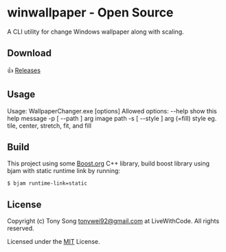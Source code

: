 # winwallpaper - Open  Source
A CLI utility for change Windows wallpaper along with scaling.


## Download
:+1: [Releases](/releases/latest)

## Usage
Usage: WallpaperChanger.exe [options]
Allowed options:
  --help                     show this help message
  -p [ --path ] arg          image path
  -s [ --style ] arg (=fill) style eg. tile, center, stretch, fit, and fill

## Build
This project using some [Boost.org](https://www.boost.org) C++ library, build boost library using bjam with static runtime link by running:
```
$ bjam runtime-link=static
```

## License
Copyright (c) Tony Song [tonywei92@gmail.com](mailto:tonywei92@gmail.com) at LiveWithCode. All rights reserved.

Licensed under the [MIT](LICENSE.txt) License.